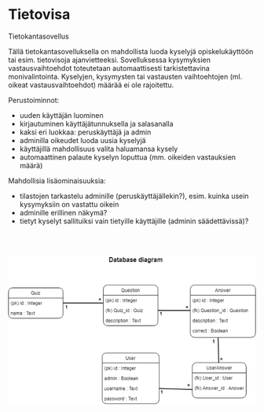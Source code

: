 # Tietovisa
Tietokantasovellus

Tällä tietokantasovelluksella on mahdollista luoda kyselyjä opiskelukäyttöön tai esim. tietovisoja ajanvietteeksi. 
Sovelluksessa kysymyksien vastausvaihtoehdot toteutetaan automaattisesti tarkistettavina monivalintointa. 
Kyselyjen, kysymysten tai vastausten vaihtoehtojen (ml. oikeat vastausvaihtoehdot) määrää ei ole rajoitettu.

Perustoiminnot:

- uuden käyttäjän luominen
- kirjautuminen käyttäjätunnuksella ja salasanalla
- kaksi eri luokkaa: peruskäyttäjä ja admin
- adminilla oikeudet luoda uusia kyselyjä
- käyttäjillä mahdollisuus valita haluamansa kysely 
- automaattinen palaute kyselyn loputtua (mm. oikeiden vastauksien määrä)

Mahdollisia lisäominaisuuksia:
- tilastojen tarkastelu adminille (peruskäyttäjällekin?), esim. kuinka usein kysymyksiin on vastattu oikein
- adminille erillinen näkymä?
- tietyt kyselyt sallituiksi vain tietyille käyttäjille (adminin säädettävissä)?

<br/><br/>

![Tietokantakaavio](/db.png)

